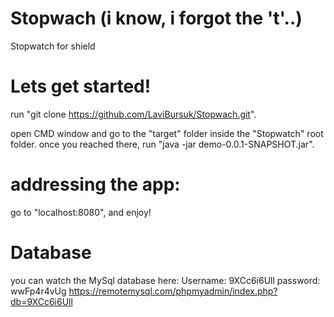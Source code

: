 # Stopwach (i know, i forgot the 't'..)
Stopwatch for shield

# Lets get started!
run "git clone https://github.com/LaviBursuk/Stopwach.git".

open CMD window and go to the "target" folder inside the "Stopwatch" root folder. 
once you reached there, run "java -jar demo-0.0.1-SNAPSHOT.jar".

# addressing the app:
go to "localhost:8080", and enjoy!

# Database
you can watch the MySql database here: 
Username: 9XCc6i6Ull
password: wwFp4r4vUg
https://remotemysql.com/phpmyadmin/index.php?db=9XCc6i6Ull
